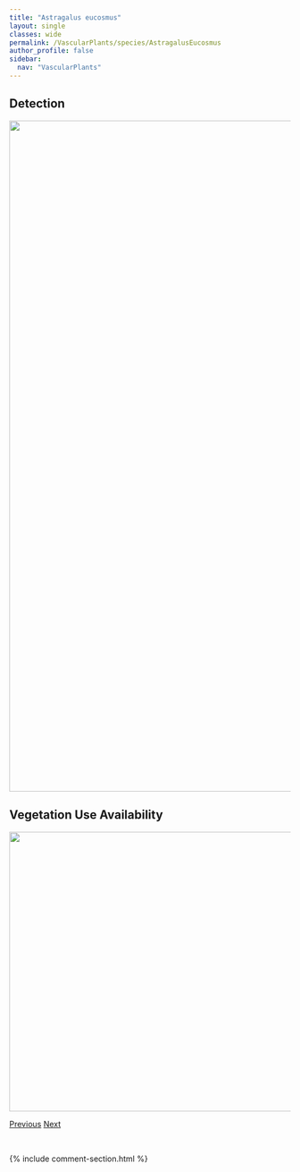 ```yaml
---
title: "Astragalus eucosmus"
layout: single
classes: wide
permalink: /VascularPlants/species/AstragalusEucosmus
author_profile: false
sidebar:
  nav: "VascularPlants"
---
```


<h2>Detection</h2>

<a href="https://drive.google.com/uc?export=view&id=1-8VF9zGiI3-RLZJPHMAED8lhrZ9rKhI3">
<img src="https://drive.google.com/uc?export=view&id=1-8VF9zGiI3-RLZJPHMAED8lhrZ9rKhI3" height = "1200" width = "800">
</a>


<h2>Vegetation Use Availability</h2>

<a href="https://drive.google.com/uc?export=view&id=1Gh62cxkUmZwzTZQ79pgFT_cXqjXa4xLy">
<img src="https://drive.google.com/uc?export=view&id=1Gh62cxkUmZwzTZQ79pgFT_cXqjXa4xLy" height = "500" width = "1000">
</a>


<a href="/DevelopmentWebsite/VascularPlants/species/AstragalusDrummondii" class="pagination--pager" title="Astragalus drummondii">Previous</a> <a href="/DevelopmentWebsite/VascularPlants/species/AstragalusFlexuosus" class="pagination--pager" title="Astragalus flexuosus">Next</a>

<p>&nbsp;</p>

{% include comment-section.html %}
